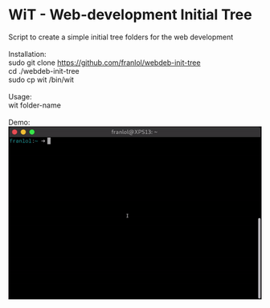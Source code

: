 # WiT - Web-development Initial Tree
Script to create a simple initial tree folders for the web development<br>
<br>
Installation:<br>
sudo git clone https://github.com/franlol/webdeb-init-tree<br>
cd ./webdeb-init-tree<br>
sudo cp wit /bin/wit<br>
<br>
Usage:<br>
wit folder-name<br>
<br>
Demo:<br>
![alt text](https://raw.githubusercontent.com/franlol/webdeb-init-tree/master/demo.gif)

